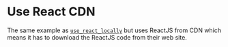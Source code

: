 # Use React CDN

The same example as [`use_react_locally`](../use_react_locally/) but uses ReactJS from CDN which means it has to download the ReactJS code from their web site.

